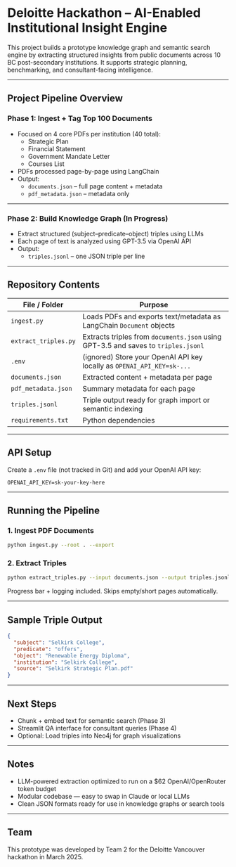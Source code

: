 
# Deloitte Hackathon – AI-Enabled Institutional Insight Engine

This project builds a prototype knowledge graph and semantic search engine by extracting structured insights from public documents across 10 BC post-secondary institutions. It supports strategic planning, benchmarking, and consultant-facing intelligence.

---

## Project Pipeline Overview

### Phase 1: Ingest + Tag Top 100 Documents
- Focused on 4 core PDFs per institution (40 total):
  - Strategic Plan
  - Financial Statement
  - Government Mandate Letter
  - Courses List
- PDFs processed page-by-page using LangChain
- Output:
  - `documents.json` – full page content + metadata
  - `pdf_metadata.json` – metadata only

---

### Phase 2: Build Knowledge Graph (In Progress)
- Extract structured (subject–predicate–object) triples using LLMs
- Each page of text is analyzed using GPT-3.5 via OpenAI API
- Output:
  - `triples.jsonl` – one JSON triple per line

---

## Repository Contents

| File / Folder           | Purpose |
|-------------------------|---------|
| `ingest.py`             | Loads PDFs and exports text/metadata as LangChain `Document` objects |
| `extract_triples.py`    | Extracts triples from `documents.json` using GPT-3.5 and saves to `triples.jsonl` |
| `.env`                  | (ignored) Store your OpenAI API key locally as `OPENAI_API_KEY=sk-...` |
| `documents.json`        | Extracted content + metadata per page |
| `pdf_metadata.json`     | Summary metadata for each page |
| `triples.jsonl`         | Triple output ready for graph import or semantic indexing |
| `requirements.txt`      | Python dependencies |

---

## API Setup

Create a `.env` file (not tracked in Git) and add your OpenAI API key:
```env
OPENAI_API_KEY=sk-your-key-here
```

---

## Running the Pipeline

### 1. Ingest PDF Documents
```bash
python ingest.py --root . --export
```

### 2. Extract Triples
```bash
python extract_triples.py --input documents.json --output triples.jsonl
```

Progress bar + logging included. Skips empty/short pages automatically.

---

## Sample Triple Output

```json
{
  "subject": "Selkirk College",
  "predicate": "offers",
  "object": "Renewable Energy Diploma",
  "institution": "Selkirk College",
  "source": "Selkirk Strategic Plan.pdf"
}
```

---

## Next Steps

- Chunk + embed text for semantic search (Phase 3)
- Streamlit QA interface for consultant queries (Phase 4)
- Optional: Load triples into Neo4j for graph visualizations

---

## Notes

- LLM-powered extraction optimized to run on a $62 OpenAI/OpenRouter token budget
- Modular codebase — easy to swap in Claude or local LLMs
- Clean JSON formats ready for use in knowledge graphs or search tools

---

## Team

This prototype was developed by Team 2 for the Deloitte Vancouver hackathon in March 2025.
